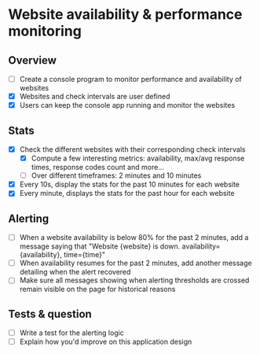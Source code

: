 # Website availability & performance monitoring

## Overview

- [ ] Create a console program to monitor performance and availability of websites
- [x] Websites and check intervals are user defined
- [x] Users can keep the console app running and monitor the websites

## Stats

- [x] Check the different websites with their corresponding check intervals
  - [x] Compute a few interesting metrics: availability, max/avg response times, response codes count and more...
  - [ ] Over different timeframes: 2 minutes and 10 minutes
- [x] Every 10s, display the stats for the past 10 minutes for each website
- [x] Every minute, displays the stats for the past hour for each website

## Alerting

- [ ] When a website availability is below 80% for the past 2 minutes, add a message saying that "Website {website} is down. availability={availability}, time={time}"
- [ ] When availability resumes for the past 2 minutes, add another message detailing when the alert recovered
- [ ] Make sure all messages showing when alerting thresholds are crossed remain visible on the page for historical reasons

## Tests & question

- [ ] Write a test for the alerting logic
- [ ] Explain how you'd improve on this application design
